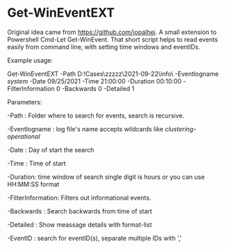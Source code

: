 # Get-WinEventEXT
Original idea came from https://github.com/jopalhei.
A small extension to Powershell Cmd-Let Get-WinEvent. That short script helps to read events easily from command line, with setting time windows and eventIDs. 

Example usage:

Get-WinEventEXT -Path D:\!Cases\zzzzz\2021-09-22\info\ -Eventlogname *system* -Date 09/25/2021 -Time 21:00:00 -Duration 00:10:00 -FilterInformation 0 -Backwards 0 -Detailed 1

Parameters:

-Path : Folder where to search for events, search is recursive.

-Eventlogname : log file's name accepts wildcards like *clustering-operational*

-Date : Day of start the search

-Time : Time of start

-Duration: time window of search single digit is hours or you can use HH:MM:SS format

-FilterInformation: Filters out informational events.

-Backwards : Search backwards from time of start

-Detailed : Show meassage details with format-list

-EventID : search for eventID(s), separate multiple IDs with ','
